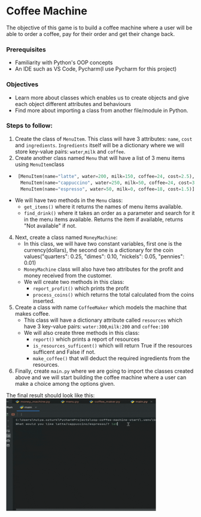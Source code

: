 # Coffee Machine
The objective of this game is to build a coffee machine where a user will be able to order a coffee, pay for their order and get their change back.
### Prerequisites
 - Familiarity with Python's OOP concepts
 - An IDE such as VS Code, Pycharm(I use Pycharm for this project)

### Objectives
   - Learn more about classes which enables us to create objects and give each object different attributes and behaviours
   - Find more about importing a class from another file/module in Python.

### Steps to follow:
1. Create the class of ```MenuItem```. This class will have 3 attributes: `name`, `cost` and `ingredients`. `Ingredients` itself will be a dictionary where we will store key-value pairs: `water`,`milk` and `coffee`. 
2. Create another class named ```Menu``` that will have a list of 3 menu items using ```MenuItem```class 
  - ```python
     [MenuItem(name="latte", water=200, milk=150, coffee=24, cost=2.5),
      MenuItem(name="cappuccino", water=250, milk=50, coffee=24, cost=3),
      MenuItem(name="espresso", water=50, milk=0, coffee=18, cost=1.5)]
  - We will have two methods in the ```Menu``` class:
    - ```get_items()``` where it returns the names of menu items available.
    - ```find_drink()``` where it takes an order as a parameter and search for it in the menu items available. Returns the item if available, returns "Not available" if not.
4. Next, create a class named ```MoneyMachine```:
   - In this class, we will have two constant variables, first one is the currency(dollars), the  second one is a dictionary for the coin values("quarters": 0.25,
        "dimes": 0.10,
        "nickels": 0.05,
        "pennies": 0.01)
   - ```MoneyMachine``` class will also have two attributes for the profit and money received from the customer.
   - We will create two methods in this class:
      - ```report_profit()``` which prints the profit
      - ```process_coins()``` which returns the total calculated from the coins inserted.
5. Create a class with name ```CoffeeMaker``` which models the machine that makes coffee.
   - This class will have a dictionary attribute called `resources` which have 3 key-value pairs: `water:300`,`milk:200` and `coffee:100`
   - We will also create three methods in this class:
        - ```report()``` which prints a report of resources
        - ```is_resources_sufficent()``` which will return True if the resources sufficent and False if not.
        - `make_coffee()` that will deduct the required ingredients from the resources.
6. Finally, create `main.py` where we are going to import the classes created above and we will start building the coffee machine where a user can make a choice among the options given.

The final result should look like this:
<img src="coffee-machine.gif" width="400" height="300" />